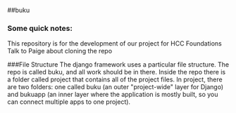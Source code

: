 ##buku
### Some quick notes: 
This repository is for the development of our project for HCC Foundations
Talk to Paige about cloning the repo

###File Structure
The django framework uses a particular file structure. The repo is called buku, and all work should be in there. 
Inside the repo there is a folder called project that contains all of the project files. In project, there are two folders: one called buku (an outer "project-wide" layer for Django) and bukuapp (an inner layer where the application is mostly built, so you can connect multiple apps to one project). 
